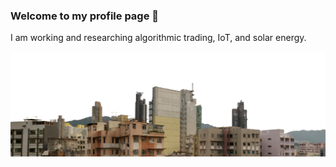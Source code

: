 ### Welcome to my profile page :wave:

I am working and researching algorithmic trading, IoT, and solar energy.

![Profile Image](./imgs/profile-bottom.png)
